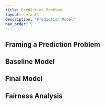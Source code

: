 ```yaml
---
title: Prediction Problem
layout: default
description: "Prediction Model"
nav_order: 5
---
```


## Framing a Prediction Problem
## Baseline Model
## Final Model
## Fairness Analysis
